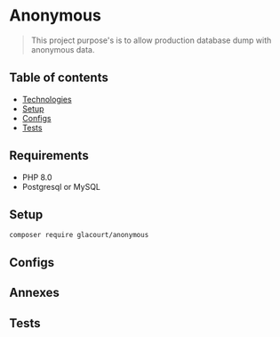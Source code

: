 # Anonymous
> This project purpose's is to allow production database dump with anonymous data.

## Table of contents
* [Technologies](#requirements)
* [Setup](#setup)
* [Configs](#configs)
* [Tests](#tests)


## Requirements
* PHP 8.0
* Postgresql or MySQL

## Setup

```
composer require glacourt/anonymous
```

## Configs

## Annexes

## Tests

